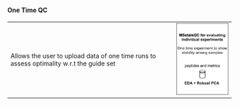 #### **One Time QC**
| | |
| :---        |    :----:                           |
| Allows the user to upload data of one time runs to assess optimality w.r.t the guide set      | <img src="mod1.png" width="200px"/> |